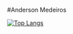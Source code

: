 #Anderson Medeiros

[![Top Langs](https://github-readme-stats.vercel.app/api/top-langs/?username=anderson-medeiros)](https://github.com/anderson-medeiros/github-readme-stats)

